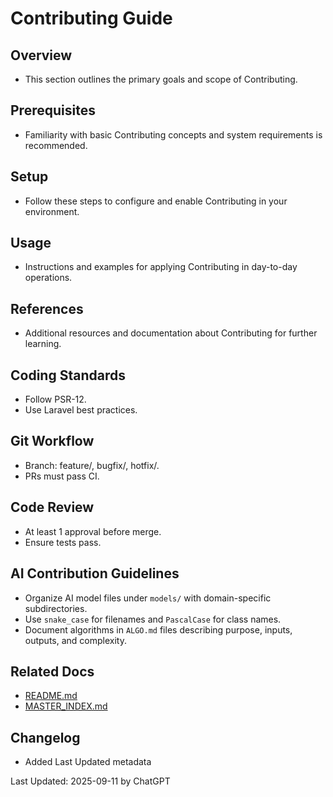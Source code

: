 # Contributing Guide

## Overview
- This section outlines the primary goals and scope of Contributing.

## Prerequisites
- Familiarity with basic Contributing concepts and system requirements is recommended.

## Setup
- Follow these steps to configure and enable Contributing in your environment.

## Usage
- Instructions and examples for applying Contributing in day-to-day operations.

## References
- Additional resources and documentation about Contributing for further learning.


## Coding Standards
- Follow PSR-12.  
- Use Laravel best practices.  

## Git Workflow
- Branch: feature/, bugfix/, hotfix/.  
- PRs must pass CI.  

## Code Review
- At least 1 approval before merge.
- Ensure tests pass.

## AI Contribution Guidelines
- Organize AI model files under `models/` with domain-specific subdirectories.
- Use `snake_case` for filenames and `PascalCase` for class names.
- Document algorithms in `ALGO.md` files describing purpose, inputs, outputs, and complexity.

## Related Docs
- [README.md](README.md)
- [MASTER_INDEX.md](MASTER_INDEX.md)


## Changelog
- Added Last Updated metadata

Last Updated: 2025-09-11 by ChatGPT
